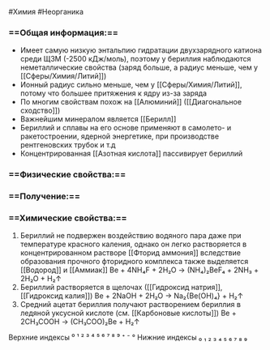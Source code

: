 #Химия #Неорганика 
### ==Общая информация:==
- Имеет самую низкую энтальпию гидратации двухзарядного катиона среди ЩЗМ  (-2500 кДж/моль), поэтому у бериллия наблюдаются неметаллические свойства (заряд больше, а радиус меньше, чем у [[Сферы/Химия/Литий]])
- Ионный радиус сильно меньше, чем у [[Сферы/Химия/Литий]], потому что большее притяжения к ядру из-за заряда
- По многим свойствам похож на [[Алюминий]] ([[Диагональное сходство]])
- Важнейшим минералом является [[Берилл]]
- Бериллий и сплавы на его основе применяют в самолето- и ракетостроении, ядерной энергетике, при производстве рентгеновских трубок и т.д
- Концентрированная [[Азотная кислота]] пассивирует бериллий
### ==Физические свойства:==
### ==Получение:==
### ==Химические свойства:==
1. Бериллий не подвержен воздействию водяного пара даже при температуре красного каления, однако он легко растворяется в концентрированном растворе [[Фторид аммония]] вследствие образования прочного фторидного комплекса также выделяется [[Водород]] и [[Аммиак]]
                Be + 4NH₄F + 2H₂O → (NH₄)₂BeF₄ + 2NH₃ + 2H₂O + H₂↑
2. Бериллий растворяется в щелочах ([[Гидроксид натрия]], [[Гидроксид калия]])
                Be + 2NaOH + 2H₂O → Na₂{Be(OH)₄} + H₂↑
3. Средний ацетат бериллия получают растворением бериллия в ледяной уксусной кислоте (см. [[Карбоновые кислоты]])
                Be + 2CH₃COOH → (CH₃COO)₂Be + H₂↑

Верхние индексы ⁰ ¹ ² ³ ⁴ ⁵ ⁶ ⁷ ⁸ ⁹ ⁺ ⁻ °
Нижние индексы ₀ ₁ ₂ ₃ ₄ ₅ ₆ ₇ ₈ ₉ 
